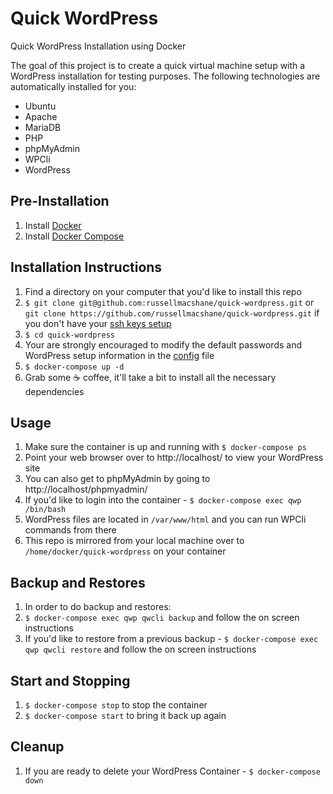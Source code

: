 # Quick WordPress
Quick WordPress Installation using Docker

The goal of this project is to create a quick virtual machine setup with a WordPress installation for testing purposes. The following technologies are automatically installed for you:
* Ubuntu 
* Apache
* MariaDB
* PHP
* phpMyAdmin
* WPCli
* WordPress

## Pre-Installation
1. Install [Docker](https://docs.docker.com/get-docker/)
2. Install [Docker Compose](https://docs.docker.com/compose/install/)

## Installation Instructions
1. Find a directory on your computer that you'd like to install this repo
2. `$ git clone git@github.com:russellmacshane/quick-wordpress.git` or `git clone https://github.com/russellmacshane/quick-wordpress.git` if you don't have your [ssh keys setup](https://help.github.com/en/github/authenticating-to-github/generating-a-new-ssh-key-and-adding-it-to-the-ssh-agent)
3. `$ cd quick-wordpress`
4. Your are strongly encouraged to modify the default passwords and WordPress setup information in the [config](./config) file
5. `$ docker-compose up -d`
6. Grab some ☕️ coffee, it'll take a bit to install all the necessary dependencies

## Usage
1. Make sure the container is up and running with `$ docker-compose ps`
2. Point your web browser over to http://localhost/ to view your WordPress site
3. You can also get to phpMyAdmin by going to http://localhost/phpmyadmin/
4. If you'd like to login into the container - `$ docker-compose exec qwp /bin/bash` 
5. WordPress files are located in `/var/www/html` and you can run WPCli commands from there
6. This repo is mirrored from your local machine over to `/home/docker/quick-wordpress` on your container

## Backup and Restores
1. In order to do backup and restores:
2. `$ docker-compose exec qwp qwcli backup` and follow the on screen instructions
3. If you'd like to restore from a previous backup - `$ docker-compose exec qwp qwcli restore` and follow the on screen instructions

## Start and Stopping
1. `$ docker-compose stop` to stop the container
2. `$ docker-compose start` to bring it back up again

## Cleanup
1. If you are ready to delete your WordPress Container - `$ docker-compose down `
